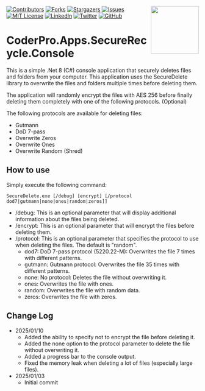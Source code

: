 ﻿<a href="https://coderpro.net" target="_blank"><img src="https://coderpro.net/media/g0qlgmoq/coderpro_jump_blue_300w.gif" align="right" width="125" /></a>

[![Contributors][contributors-shield]][contributors-url]
[![Forks][forks-shield]][forks-url]
[![Stargazers][stars-shield]][stars-url]
[![Issues][issues-shield]][issues-url]
[![MIT License][license-shield]][license-url]
[![LinkedIn][linkedin-shield]][linkedin-url]
[![Twitter](https://img.shields.io/twitter/url/https/twitter.com/cloudposse.svg?style=social&label=Follow%20%40coderProNet)](https://twitter.com/coderProNet)
[![GitHub](https://img.shields.io/github/followers/coderpros?label=Follow&style=social)](https://github.com/coderpros)

# CoderPro.Apps.SecureRecycle.Console

This is a simple .Net 8 (C#) console application that securely deletes files and folders from your computer. 
This application uses the SecureDelete library to overwrite the files and folders multiple times before deleting them. 

The application will randomly encrypt the files with AES 256 before finally deleting them completely with one of the following protocols. (Optional)

The following protocols are available for deleting files:
- Gutmann
- DoD 7-pass
- Overwrite Zeros
- Overwrite Ones
- Overwrite Random (Shred)

## How to use

Simply execute the following command:
```console
SecureDelete.exe [/debug] [encrypt] [/protocol dod7|gutmann|none|ones|random|zeros]]
```
- /debug: This is an optional parameter that will display additional information about the files being deleted.
- /encrypt: This is an optional parameter that will encrypt the files before deleting them.
- /protocol: This is an optional parameter that specifies the protocol to use when deleting the files. The default is "random".
    - dod7: DoD 7-pass protocol (5220.22-M): Overwrites the file 7 times with different patterns.
    - gutmann: Gutmann protocol: Overwrites the file 35 times with different patterns.
    - none: No protocol: Deletes the file without overwriting it.
    - ones: Overwrites the file with ones.
    - random: Overwrites the file with random data.
    - zeros: Overwrites the file with zeros.

## Change Log
- 2025/01/10
    - Added the ability to specify not to encrypt the file before deleting it.
    - Added the none option to the protocol parameter to delete the file without overwriting it.
    - Added a progress bar to the console output. 
    - Fixed the memory leak when deleting a lot of files (especially large files).
- 2025/01/03
  - Initial commit

[contributors-shield]: https://img.shields.io/github/contributors/coderpros/CoderPro.Apps.SecureRecycle.Console.svg?style=flat-square
[contributors-url]: https://github.com/coderpros/CoderPro.Apps.SecureRecycle.Console/graphs/contributors
[forks-shield]: https://img.shields.io/github/forks/coderpros/CoderPro.Apps.SecureRecycle.Console?style=flat-square
[forks-url]: https://github.com/coderpros/CoderPro.Apps.SecureRecycle.Console/network/members
[stars-shield]: https://img.shields.io/github/stars/coderpros/CoderPro.Apps.SecureRecycle.Console.svg?style=flat-square
[stars-url]: https://github.com/coderpros/CoderPro.Apps.SecureRecycle.Console/stargazers
[issues-shield]: https://img.shields.io/github/issues/coderpros/CoderPro.Apps.SecureRecycle.Console?style=flat-square
[issues-url]: https://github.com/coderpros/CoderPro.Apps.SecureRecycle.Console/issues
[license-shield]: https://img.shields.io/github/license/coderpros/CoderPro.Apps.SecureRecycle.Console?style=flat-square
[license-url]: https://github.com/coderpros/CoderPro.Apps.SecureRecycle.Console/master/blog/LICENSE
[linkedin-shield]: https://img.shields.io/badge/-LinkedIn-black.svg?style=flat-square&logo=linkedin&colorB=555
[linkedin-url]: https://linkedin.com/company/coderpros
[twitter-shield]: https://img.shields.io/twitter/follow/coderpronet?style=social
[twitter-follow-url]: https://img.shields.io/twitter/follow/coderpronet?style=social
[github-shield]: https://img.shields.io/github/followers/coderpros?label=Follow&style=social
[github-follow-url]: https://img.shields.io/twitter/follow/coderpronet?style=social
